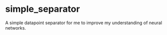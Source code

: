 # simple_separator
A simple datapoint separator for me to improve my understanding of neural networks.
